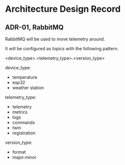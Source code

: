 # Architecture Design Record

## ADR-01, RabbitMQ

RabbitMQ will be used to move telemetry around.

It will be configured as topics with the following pattern.

<device_type>.<telemetry_type>.<version_type>

device_type:

- temperature
- esp32
- weather station

telemetry_type:

- telemetry
- metrics
- logs
- commands
- twin
- registration

version_type:

- format
- major.minor